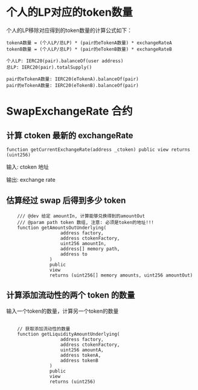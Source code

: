 # 个人的LP对应的token数量

个人的LP移除对应得到的token数量的计算公式如下：
```
tokenA数量 = (个人LP/总LP) * (pair的eTokenA数量) * exchangeRateA
tokenB数量 = (个人LP/总LP) * (pair的eTokenB数量) * exchangeRateB

个人LP: IERC20(pair).balanceOf(user address)
总LP: IERC20(pair).totalSupply()

pair的eTokenA数量: IERC20(eTokenA).balanceOf(pair)
pair的eTokenA数量: IERC20(eTokenB).balanceOf(pair)

```

# SwapExchangeRate 合约

## 计算 ctoken 最新的 exchangeRate

```
function getCurrentExchangeRate(address _ctoken) public view returns (uint256)
```

输入: ctoken 地址

输出: exchange rate

## 估算经过 swap 后得到多少 token

```
    /// @dev 给定 amountIn, 计算能够兑换得到的amountOut
    /// @param path token 数组, 注意: 必须是token的地址!!!
    function getAmountsOutUnderlying(
                    address factory,
                    address ctokenFactory,
                    uint256 amountIn,
                    address[] memory path,
                    address to
                )
                public
                view
                returns (uint256[] memory amounts, uint256 amountOut) 
```

## 计算添加流动性的两个 token 的数量

输入一个token的数量，计算另一个token的数量

```

    // 获取添加流动性的数量
    function getLiquidityAmountUnderlying(
                    address factory,
                    address ctokenFactory,
                    uint256 amountA,
                    address tokenA,
                    address tokenB
                )
                public
                view
                returns (uint256)
```

